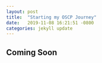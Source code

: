 ```yaml
---
layout: post
title:  "Starting my OSCP Journey"
date:   2019-11-08 16:21:51 -0800
categories: jekyll update
---
```


## Coming Soon